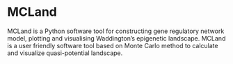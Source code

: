 # MCLand
MCLand is a Python software tool for constructing gene regulatory network model, plotting and visualising Waddington’s epigenetic landscape. MCLand is a user friendly software tool based on Monte Carlo method to calculate and visualize quasi-potential landscape.  
